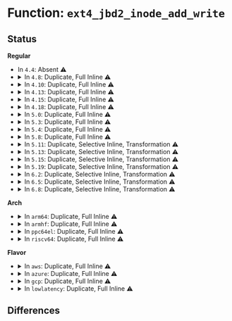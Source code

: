 # Function: <code>ext4_jbd2_inode_add_write</code>

## Status
<b>Regular</b>
<ul>
<li>
In <code>4.4</code>: Absent ⚠️
</li>
<li>
<details>
<summary>In <code>4.8</code>: Duplicate, Full Inline ⚠️</summary>

**Collision:** Static Duplication

**Inline:** Full

**Transformation:** False

**Instances:**

```
In fs/ext4/inode.c (ffffffff812c6798)
Location: fs/ext4/ext4_jbd2.h:370
Inline: True
Inline callers:
  - fs/ext4/inode.c:ext4_block_zero_page_range
  - fs/ext4/inode.c:ext4_map_blocks
```
```
In fs/ext4/move_extent.c (ffffffff81306e8b)
Location: fs/ext4/ext4_jbd2.h:370
Inline: True
Inline callers:
  - fs/ext4/move_extent.c:move_extent_per_page
```
</details>
</li>
<li>
<details>
<summary>In <code>4.10</code>: Duplicate, Full Inline ⚠️</summary>

**Collision:** Static Duplication

**Inline:** Full

**Transformation:** False

**Instances:**

```
In fs/ext4/inode.c (ffffffff812dc06e)
Location: fs/ext4/ext4_jbd2.h:370
Inline: True
Inline callers:
  - fs/ext4/inode.c:ext4_block_zero_page_range
  - fs/ext4/inode.c:ext4_map_blocks
```
```
In fs/ext4/move_extent.c (ffffffff8131ce2f)
Location: fs/ext4/ext4_jbd2.h:370
Inline: True
Inline callers:
  - fs/ext4/move_extent.c:move_extent_per_page
```
</details>
</li>
<li>
<details>
<summary>In <code>4.13</code>: Duplicate, Full Inline ⚠️</summary>

**Collision:** Static Duplication

**Inline:** Full

**Transformation:** False

**Instances:**

```
In fs/ext4/inode.c (ffffffff813008ea)
Location: fs/ext4/ext4_jbd2.h:366
Inline: True
Inline callers:
  - fs/ext4/inode.c:ext4_block_zero_page_range
  - fs/ext4/inode.c:ext4_map_blocks
```
```
In fs/ext4/move_extent.c (ffffffff813159e4)
Location: fs/ext4/ext4_jbd2.h:366
Inline: True
Inline callers:
  - fs/ext4/move_extent.c:move_extent_per_page
```
</details>
</li>
<li>
<details>
<summary>In <code>4.15</code>: Duplicate, Full Inline ⚠️</summary>

**Collision:** Static Duplication

**Inline:** Full

**Transformation:** False

**Instances:**

```
In fs/ext4/inode.c (ffffffff8132513f)
Location: fs/ext4/ext4_jbd2.h:366
Inline: True
Inline callers:
  - fs/ext4/inode.c:ext4_block_zero_page_range
  - fs/ext4/inode.c:ext4_map_blocks
```
```
In fs/ext4/move_extent.c (ffffffff8133a20a)
Location: fs/ext4/ext4_jbd2.h:366
Inline: True
Inline callers:
  - fs/ext4/move_extent.c:move_extent_per_page
```
</details>
</li>
<li>
<details>
<summary>In <code>4.18</code>: Duplicate, Full Inline ⚠️</summary>

**Collision:** Static Duplication

**Inline:** Full

**Transformation:** False

**Instances:**

```
In fs/ext4/inode.c (ffffffff8135336a)
Location: fs/ext4/ext4_jbd2.h:363
Inline: True
Inline callers:
  - fs/ext4/inode.c:ext4_block_zero_page_range
  - fs/ext4/inode.c:ext4_map_blocks
```
```
In fs/ext4/move_extent.c (ffffffff81368722)
Location: fs/ext4/ext4_jbd2.h:363
Inline: True
Inline callers:
  - fs/ext4/move_extent.c:move_extent_per_page
```
</details>
</li>
<li>
<details>
<summary>In <code>5.0</code>: Duplicate, Full Inline ⚠️</summary>

**Collision:** Static Duplication

**Inline:** Full

**Transformation:** False

**Instances:**

```
In fs/ext4/inode.c (ffffffff8136b497)
Location: fs/ext4/ext4_jbd2.h:363
Inline: True
Inline callers:
  - fs/ext4/inode.c:ext4_block_zero_page_range
  - fs/ext4/inode.c:ext4_block_zero_page_range
  - fs/ext4/inode.c:ext4_map_blocks
  - fs/ext4/inode.c:ext4_map_blocks
```
```
In fs/ext4/move_extent.c (ffffffff81380ba6)
Location: fs/ext4/ext4_jbd2.h:363
Inline: True
Inline callers:
  - fs/ext4/move_extent.c:move_extent_per_page
```
</details>
</li>
<li>
<details>
<summary>In <code>5.3</code>: Duplicate, Full Inline ⚠️</summary>

**Collision:** Static Duplication

**Inline:** Full

**Transformation:** False

**Instances:**

```
In fs/ext4/inode.c (ffffffff813949e6)
Location: fs/ext4/ext4_jbd2.h:363
Inline: True
Inline callers:
  - fs/ext4/inode.c:__ext4_block_zero_page_range
  - fs/ext4/inode.c:__ext4_block_zero_page_range
  - fs/ext4/inode.c:ext4_map_blocks
  - fs/ext4/inode.c:ext4_map_blocks
```
```
In fs/ext4/move_extent.c (ffffffff813a9f00)
Location: fs/ext4/ext4_jbd2.h:363
Inline: True
Inline callers:
  - fs/ext4/move_extent.c:move_extent_per_page
```
</details>
</li>
<li>
<details>
<summary>In <code>5.4</code>: Duplicate, Full Inline ⚠️</summary>

**Collision:** Static Duplication

**Inline:** Full

**Transformation:** False

**Instances:**

```
In fs/ext4/inode.c (ffffffff813ad366)
Location: fs/ext4/ext4_jbd2.h:363
Inline: True
Inline callers:
  - fs/ext4/inode.c:__ext4_block_zero_page_range
  - fs/ext4/inode.c:__ext4_block_zero_page_range
  - fs/ext4/inode.c:ext4_map_blocks
  - fs/ext4/inode.c:ext4_map_blocks
```
```
In fs/ext4/move_extent.c (ffffffff813c2e30)
Location: fs/ext4/ext4_jbd2.h:363
Inline: True
Inline callers:
  - fs/ext4/move_extent.c:move_extent_per_page
```
</details>
</li>
<li>
<details>
<summary>In <code>5.8</code>: Duplicate, Full Inline ⚠️</summary>

**Collision:** Static Duplication

**Inline:** Full

**Transformation:** False

**Instances:**

```
In fs/ext4/inode.c (ffffffff813f93b0)
Location: fs/ext4/ext4_jbd2.h:422
Inline: True
Inline callers:
  - fs/ext4/inode.c:__ext4_block_zero_page_range
  - fs/ext4/inode.c:__ext4_block_zero_page_range
  - fs/ext4/inode.c:ext4_map_blocks
  - fs/ext4/inode.c:ext4_map_blocks
```
```
In fs/ext4/move_extent.c (ffffffff8140f3f5)
Location: fs/ext4/ext4_jbd2.h:422
Inline: True
```
</details>
</li>
<li>
<details>
<summary>In <code>5.11</code>: Duplicate, Selective Inline, Transformation ⚠️</summary>

**Collision:** Static Duplication

**Inline:** Selective

**Transformation:** True

**Instances:**

```
In fs/ext4/inode.c (ffffffff81412d76)
Location: fs/ext4/ext4_jbd2.h:414
Inline: True
Inline callers:
  - fs/ext4/inode.c:ext4_page_mkwrite
  - fs/ext4/inode.c:ext4_page_mkwrite
  - fs/ext4/inode.c:__ext4_block_zero_page_range
  - fs/ext4/inode.c:__ext4_block_zero_page_range
  - fs/ext4/inode.c:__ext4_journalled_writepage
  - fs/ext4/inode.c:__ext4_journalled_writepage
  - fs/ext4/inode.c:ext4_map_blocks
Direct callers:
  - fs/ext4/inode.c:ext4_map_blocks
```
```
In fs/ext4/move_extent.c (ffffffff814228b4)
Location: fs/ext4/ext4_jbd2.h:414
Inline: True
```
**Symbols:**

```
ffffffff81407e00-ffffffff81407e12: ext4_jbd2_inode_add_write.part.0 (STB_LOCAL)
```
</details>
</li>
<li>
<details>
<summary>In <code>5.13</code>: Duplicate, Selective Inline, Transformation ⚠️</summary>

**Collision:** Static Duplication

**Inline:** Selective

**Transformation:** True

**Instances:**

```
In fs/ext4/inode.c (ffffffff814191da)
Location: fs/ext4/ext4_jbd2.h:414
Inline: True
Inline callers:
  - fs/ext4/inode.c:ext4_page_mkwrite
  - fs/ext4/inode.c:ext4_page_mkwrite
  - fs/ext4/inode.c:__ext4_block_zero_page_range
  - fs/ext4/inode.c:__ext4_block_zero_page_range
  - fs/ext4/inode.c:__ext4_journalled_writepage
  - fs/ext4/inode.c:__ext4_journalled_writepage
  - fs/ext4/inode.c:ext4_map_blocks
Direct callers:
  - fs/ext4/inode.c:ext4_map_blocks
```
```
In fs/ext4/move_extent.c (ffffffff814290c3)
Location: fs/ext4/ext4_jbd2.h:414
Inline: True
```
**Symbols:**

```
ffffffff8140e180-ffffffff8140e192: ext4_jbd2_inode_add_write.part.0 (STB_LOCAL)
```
</details>
</li>
<li>
<details>
<summary>In <code>5.15</code>: Duplicate, Selective Inline, Transformation ⚠️</summary>

**Collision:** Static Duplication

**Inline:** Selective

**Transformation:** True

**Instances:**

```
In fs/ext4/inode.c (ffffffff8146c420)
Location: fs/ext4/ext4_jbd2.h:420
Inline: True
Inline callers:
  - fs/ext4/inode.c:ext4_page_mkwrite
  - fs/ext4/inode.c:ext4_page_mkwrite
  - fs/ext4/inode.c:__ext4_block_zero_page_range
  - fs/ext4/inode.c:__ext4_block_zero_page_range
  - fs/ext4/inode.c:__ext4_journalled_writepage
  - fs/ext4/inode.c:__ext4_journalled_writepage
  - fs/ext4/inode.c:ext4_map_blocks
Direct callers:
  - fs/ext4/inode.c:ext4_map_blocks
```
```
In fs/ext4/move_extent.c (ffffffff8147cee3)
Location: fs/ext4/ext4_jbd2.h:420
Inline: True
```
**Symbols:**

```
ffffffff81461050-ffffffff81461062: ext4_jbd2_inode_add_write.part.0 (STB_LOCAL)
```
</details>
</li>
<li>
<details>
<summary>In <code>5.19</code>: Duplicate, Selective Inline, Transformation ⚠️</summary>

**Collision:** Static Duplication

**Inline:** Selective

**Transformation:** True

**Instances:**

```
In fs/ext4/inode.c (ffffffff814ec428)
Location: fs/ext4/ext4_jbd2.h:420
Inline: True
Inline callers:
  - fs/ext4/inode.c:ext4_page_mkwrite
  - fs/ext4/inode.c:ext4_page_mkwrite
  - fs/ext4/inode.c:__ext4_block_zero_page_range
  - fs/ext4/inode.c:__ext4_block_zero_page_range
  - fs/ext4/inode.c:__ext4_journalled_writepage
  - fs/ext4/inode.c:__ext4_journalled_writepage
  - fs/ext4/inode.c:ext4_map_blocks
Direct callers:
  - fs/ext4/inode.c:ext4_map_blocks
```
```
In fs/ext4/move_extent.c (ffffffff814ff6e7)
Location: fs/ext4/ext4_jbd2.h:420
Inline: True
```
**Symbols:**

```
ffffffff814dff40-ffffffff814dff5e: ext4_jbd2_inode_add_write.part.0 (STB_LOCAL)
```
</details>
</li>
<li>
<details>
<summary>In <code>6.2</code>: Duplicate, Selective Inline, Transformation ⚠️</summary>

**Collision:** Static Duplication

**Inline:** Selective

**Transformation:** True

**Instances:**

```
In fs/ext4/inode.c (ffffffff81586193)
Location: fs/ext4/ext4_jbd2.h:420
Inline: True
Inline callers:
  - fs/ext4/inode.c:ext4_page_mkwrite
  - fs/ext4/inode.c:ext4_page_mkwrite
  - fs/ext4/inode.c:__ext4_block_zero_page_range
  - fs/ext4/inode.c:__ext4_block_zero_page_range
  - fs/ext4/inode.c:__ext4_journalled_writepage
  - fs/ext4/inode.c:__ext4_journalled_writepage
  - fs/ext4/inode.c:ext4_map_blocks
Direct callers:
  - fs/ext4/inode.c:ext4_map_blocks
```
```
In fs/ext4/move_extent.c (ffffffff81599e7f)
Location: fs/ext4/ext4_jbd2.h:420
Inline: True
```
**Symbols:**

```
ffffffff81579250-ffffffff8157926e: ext4_jbd2_inode_add_write.part.0 (STB_LOCAL)
```
</details>
</li>
<li>
<details>
<summary>In <code>6.5</code>: Duplicate, Selective Inline, Transformation ⚠️</summary>

**Collision:** Static Duplication

**Inline:** Selective

**Transformation:** True

**Instances:**

```
In fs/ext4/inode.c (ffffffff815b484d)
Location: fs/ext4/ext4_jbd2.h:420
Inline: True
Inline callers:
  - fs/ext4/inode.c:__ext4_block_zero_page_range
  - fs/ext4/inode.c:__ext4_block_zero_page_range
  - fs/ext4/inode.c:ext4_journal_folio_buffers
  - fs/ext4/inode.c:ext4_journal_folio_buffers
  - fs/ext4/inode.c:ext4_map_blocks
Direct callers:
  - fs/ext4/inode.c:ext4_map_blocks
```
```
In fs/ext4/move_extent.c (ffffffff815d0779)
Location: fs/ext4/ext4_jbd2.h:420
Inline: True
```
**Symbols:**

```
ffffffff815b0750-ffffffff815b076e: ext4_jbd2_inode_add_write.part.0 (STB_LOCAL)
```
</details>
</li>
<li>
<details>
<summary>In <code>6.8</code>: Duplicate, Selective Inline, Transformation ⚠️</summary>

**Collision:** Static Duplication

**Inline:** Selective

**Transformation:** True

**Instances:**

```
In fs/ext4/inode.c (ffffffff815ed65d)
Location: fs/ext4/ext4_jbd2.h:420
Inline: True
Inline callers:
  - fs/ext4/inode.c:__ext4_block_zero_page_range
  - fs/ext4/inode.c:__ext4_block_zero_page_range
  - fs/ext4/inode.c:ext4_journal_folio_buffers
  - fs/ext4/inode.c:ext4_journal_folio_buffers
  - fs/ext4/inode.c:ext4_map_blocks
Direct callers:
  - fs/ext4/inode.c:ext4_map_blocks
```
```
In fs/ext4/move_extent.c (ffffffff8160900b)
Location: fs/ext4/ext4_jbd2.h:420
Inline: True
```
**Symbols:**

```
ffffffff815e9540-ffffffff815e955e: ext4_jbd2_inode_add_write.part.0 (STB_LOCAL)
```
</details>
</li>
</ul>
<b>Arch</b>
<ul>
<li>
<details>
<summary>In <code>arm64</code>: Duplicate, Full Inline ⚠️</summary>

**Collision:** Static Duplication

**Inline:** Full

**Transformation:** False

**Instances:**

```
In fs/ext4/inode.c (ffff800010481acc)
Location: fs/ext4/ext4_jbd2.h:363
Inline: True
Inline callers:
  - fs/ext4/inode.c:__ext4_block_zero_page_range
  - fs/ext4/inode.c:__ext4_block_zero_page_range
  - fs/ext4/inode.c:ext4_map_blocks
  - fs/ext4/inode.c:ext4_map_blocks
```
```
In fs/ext4/move_extent.c (ffff80001049a71c)
Location: fs/ext4/ext4_jbd2.h:363
Inline: True
Inline callers:
  - fs/ext4/move_extent.c:move_extent_per_page
```
</details>
</li>
<li>
<details>
<summary>In <code>armhf</code>: Duplicate, Full Inline ⚠️</summary>

**Collision:** Static Duplication

**Inline:** Full

**Transformation:** False

**Instances:**

```
In fs/ext4/inode.c (c0642c84)
Location: fs/ext4/ext4_jbd2.h:363
Inline: True
Inline callers:
  - fs/ext4/inode.c:__ext4_block_zero_page_range
  - fs/ext4/inode.c:__ext4_block_zero_page_range
  - fs/ext4/inode.c:ext4_map_blocks
  - fs/ext4/inode.c:ext4_map_blocks
```
```
In fs/ext4/move_extent.c (c065c0c4)
Location: fs/ext4/ext4_jbd2.h:363
Inline: True
Inline callers:
  - fs/ext4/move_extent.c:move_extent_per_page
```
</details>
</li>
<li>
<details>
<summary>In <code>ppc64el</code>: Duplicate, Full Inline ⚠️</summary>

**Collision:** Static Duplication

**Inline:** Full

**Transformation:** False

**Instances:**

```
In fs/ext4/inode.c (c0000000005a629c)
Location: fs/ext4/ext4_jbd2.h:363
Inline: True
Inline callers:
  - fs/ext4/inode.c:__ext4_block_zero_page_range
  - fs/ext4/inode.c:__ext4_block_zero_page_range
  - fs/ext4/inode.c:ext4_map_blocks
  - fs/ext4/inode.c:ext4_map_blocks
```
```
In fs/ext4/move_extent.c (c0000000005c4eac)
Location: fs/ext4/ext4_jbd2.h:363
Inline: True
Inline callers:
  - fs/ext4/move_extent.c:move_extent_per_page
```
</details>
</li>
<li>
<details>
<summary>In <code>riscv64</code>: Duplicate, Full Inline ⚠️</summary>

**Collision:** Static Duplication

**Inline:** Full

**Transformation:** False

**Instances:**

```
In fs/ext4/inode.c (ffffffe00030a6d0)
Location: fs/ext4/ext4_jbd2.h:363
Inline: True
Inline callers:
  - fs/ext4/inode.c:__ext4_block_zero_page_range
  - fs/ext4/inode.c:__ext4_block_zero_page_range
  - fs/ext4/inode.c:ext4_map_blocks
  - fs/ext4/inode.c:ext4_map_blocks
```
```
In fs/ext4/move_extent.c (ffffffe00031deb6)
Location: fs/ext4/ext4_jbd2.h:363
Inline: True
Inline callers:
  - fs/ext4/move_extent.c:move_extent_per_page
```
</details>
</li>
</ul>
<b>Flavor</b>
<ul>
<li>
<details>
<summary>In <code>aws</code>: Duplicate, Full Inline ⚠️</summary>

**Collision:** Static Duplication

**Inline:** Full

**Transformation:** False

**Instances:**

```
In fs/ext4/inode.c (ffffffff813a5946)
Location: fs/ext4/ext4_jbd2.h:363
Inline: True
Inline callers:
  - fs/ext4/inode.c:__ext4_block_zero_page_range
  - fs/ext4/inode.c:__ext4_block_zero_page_range
  - fs/ext4/inode.c:ext4_map_blocks
  - fs/ext4/inode.c:ext4_map_blocks
```
```
In fs/ext4/move_extent.c (ffffffff813bb410)
Location: fs/ext4/ext4_jbd2.h:363
Inline: True
Inline callers:
  - fs/ext4/move_extent.c:move_extent_per_page
```
</details>
</li>
<li>
<details>
<summary>In <code>azure</code>: Duplicate, Full Inline ⚠️</summary>

**Collision:** Static Duplication

**Inline:** Full

**Transformation:** False

**Instances:**

```
In fs/ext4/inode.c (ffffffff813963d6)
Location: fs/ext4/ext4_jbd2.h:363
Inline: True
Inline callers:
  - fs/ext4/inode.c:__ext4_block_zero_page_range
  - fs/ext4/inode.c:__ext4_block_zero_page_range
  - fs/ext4/inode.c:ext4_map_blocks
  - fs/ext4/inode.c:ext4_map_blocks
```
```
In fs/ext4/move_extent.c (ffffffff813abea0)
Location: fs/ext4/ext4_jbd2.h:363
Inline: True
Inline callers:
  - fs/ext4/move_extent.c:move_extent_per_page
```
</details>
</li>
<li>
<details>
<summary>In <code>gcp</code>: Duplicate, Full Inline ⚠️</summary>

**Collision:** Static Duplication

**Inline:** Full

**Transformation:** False

**Instances:**

```
In fs/ext4/inode.c (ffffffff813a31a6)
Location: fs/ext4/ext4_jbd2.h:363
Inline: True
Inline callers:
  - fs/ext4/inode.c:__ext4_block_zero_page_range
  - fs/ext4/inode.c:__ext4_block_zero_page_range
  - fs/ext4/inode.c:ext4_map_blocks
  - fs/ext4/inode.c:ext4_map_blocks
```
```
In fs/ext4/move_extent.c (ffffffff813b8c70)
Location: fs/ext4/ext4_jbd2.h:363
Inline: True
Inline callers:
  - fs/ext4/move_extent.c:move_extent_per_page
```
</details>
</li>
<li>
<details>
<summary>In <code>lowlatency</code>: Duplicate, Full Inline ⚠️</summary>

**Collision:** Static Duplication

**Inline:** Full

**Transformation:** False

**Instances:**

```
In fs/ext4/inode.c (ffffffff813b788d)
Location: fs/ext4/ext4_jbd2.h:363
Inline: True
Inline callers:
  - fs/ext4/inode.c:__ext4_block_zero_page_range
  - fs/ext4/inode.c:__ext4_block_zero_page_range
  - fs/ext4/inode.c:ext4_map_blocks
  - fs/ext4/inode.c:ext4_map_blocks
```
```
In fs/ext4/move_extent.c (ffffffff813cd990)
Location: fs/ext4/ext4_jbd2.h:363
Inline: True
Inline callers:
  - fs/ext4/move_extent.c:move_extent_per_page
```
</details>
</li>
</ul>

## Differences
